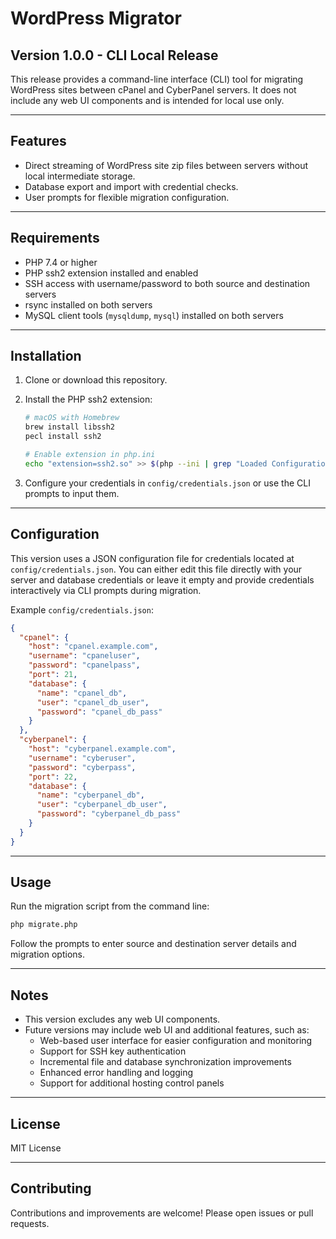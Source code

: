 # WordPress Migrator

## Version 1.0.0 - CLI Local Release

This release provides a command-line interface (CLI) tool for migrating WordPress sites between cPanel and CyberPanel servers. It does not include any web UI components and is intended for local use only.

---

## Features

- Direct streaming of WordPress site zip files between servers without local intermediate storage.
- Database export and import with credential checks.
- User prompts for flexible migration configuration.

---

## Requirements

- PHP 7.4 or higher
- PHP ssh2 extension installed and enabled
- SSH access with username/password to both source and destination servers
- rsync installed on both servers
- MySQL client tools (`mysqldump`, `mysql`) installed on both servers

---

## Installation

1. Clone or download this repository.

2. Install the PHP ssh2 extension:

   ```bash
   # macOS with Homebrew
   brew install libssh2
   pecl install ssh2

   # Enable extension in php.ini
   echo "extension=ssh2.so" >> $(php --ini | grep "Loaded Configuration" | sed -e "s|.*:\s*||")
   ```

3. Configure your credentials in `config/credentials.json` or use the CLI prompts to input them.

---

## Configuration

This version uses a JSON configuration file for credentials located at `config/credentials.json`. You can either edit this file directly with your server and database credentials or leave it empty and provide credentials interactively via CLI prompts during migration.

Example `config/credentials.json`:

```json
{
  "cpanel": {
    "host": "cpanel.example.com",
    "username": "cpaneluser",
    "password": "cpanelpass",
    "port": 21,
    "database": {
      "name": "cpanel_db",
      "user": "cpanel_db_user",
      "password": "cpanel_db_pass"
    }
  },
  "cyberpanel": {
    "host": "cyberpanel.example.com",
    "username": "cyberuser",
    "password": "cyberpass",
    "port": 22,
    "database": {
      "name": "cyberpanel_db",
      "user": "cyberpanel_db_user",
      "password": "cyberpanel_db_pass"
    }
  }
}
```

---

## Usage

Run the migration script from the command line:

```bash
php migrate.php
```

Follow the prompts to enter source and destination server details and migration options.

---

## Notes

- This version excludes any web UI components.
- Future versions may include web UI and additional features, such as:
  - Web-based user interface for easier configuration and monitoring
  - Support for SSH key authentication
  - Incremental file and database synchronization improvements
  - Enhanced error handling and logging
  - Support for additional hosting control panels

---

## License

MIT License

---

## Contributing

Contributions and improvements are welcome! Please open issues or pull requests.
